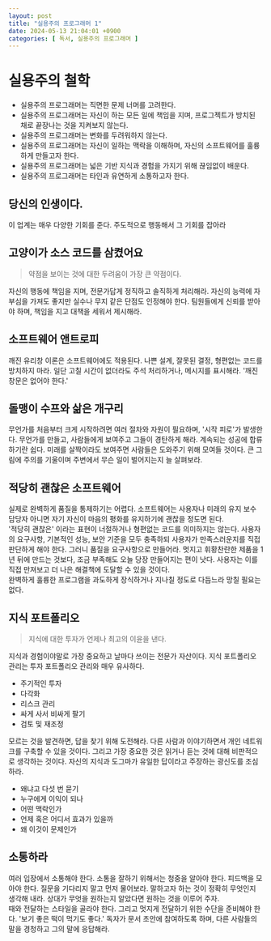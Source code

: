 ```yaml
---
layout: post
title: "실용주의 프로그래머 1"
date: 2024-05-13 21:04:01 +0900
categories: [ 독서, 실용주의 프로그래머 ]
---
```


# 실용주의 철학

- 실용주의 프로그래머는 직면한 문제 너머를 고려한다.
- 실용주의 프로그래머는 자신이 하는 모든 일에 책임을 지며, 프로그젝트가 방치된 채로 끝장나는 것을 지켜보지 않는다.
- 실용주의 프로그래머는 변화를 두려워하지 않는다.
- 실용주의 프로그래머는 자신이 일하는 맥락을 이해하며, 자신의 소프트웨어를 훌륭하게 만들고자 한다.
- 실용주의 프로그래머는 넓은 기반 지식과 경험을 가지기 위해 끊임없이 배운다.
- 실용주의 프로그래머는 타인과 유연하게 소통하고자 한다.

## 당신의 인생이다.

이 업계는 매우 다양한 기회를 준다. 주도적으로 행동해서 그 기회를 잡아라

## 고양이가 소스 코드를 삼켰어요

> 약점을 보이는 것에 대한 두려움이 가장 큰 약점이다.

자신의 행동에 책임을 지며, 전문가답게 정직하고 솔직하게 처리해라. 자신의 능력에 자부심을 가져도 좋지만 실수나 무지 같은 단점도 인정해야 한다. 팀원들에게 신뢰를 받아야 하며,
책임을 지고 대책을 세워서 제시해라.

## 소프트웨어 앤트로피

깨진 유리창 이론은 소프트웨어에도 적용된다. 나쁜 설계, 잘못된 결정, 형편없는 코드를 방치하지 마라. 일단 고칠 시간이 없더라도 주석 처리하거나, 메시지를 표시해라. '깨진
창문은 없어야 한다.'

## 돌맹이 수프와 삶은 개구리

무언가를 처음부터 크게 시작하려면 여러 절차와 자원이 필요하며, '시작 피로'가 발생한다. 무언가를 만들고, 사람들에게 보여주고 그들이 경탄하게 해라. 계속되는 성공에 합류하기란
쉽다. 미래를 살짝이라도 보여주면 사람들은 도와주기 위해 모여들 것이다. 큰 그림에 주의를 기울이며 주변에서 무슨 일이 벌어지는지 늘 살펴보라.

## 적당히 괜찮은 소프트웨어

실제로 완벽하게 품질을 통제하기는 어렵다. 소프트웨어는 사용자나 미래의 유지 보수 담당자 아니면 자기 자신이 마음의 평화를 유지하기에 괜찮을 정도면 된다.
<br><span>
'적당히 괜찮은' 이라는 표현이 너절하거나 형편없는 코드를 의미하지는 않는다. 사용자의 요구사항, 기본적인 성능, 보안 기준을 모두 충족하되 사용자가 만족스러운지를 직접 판단하게
해야 한다. 그러니 품질을 요구사항으로 만들어라. 멋지고 휘황찬란한 제품을 1년 뒤에 만드는 것보다, 조금 부족해도 오늘 당장 만들어지는 편이 낫다. 사용자는 이를 직접 만져보고 더 나은 해결책에 도달할 수 있을 것이다.
<br><span>
완벽하게 훌륭한 프로그램을 과도하게 장식하거나 지나칠 정도로 다듬느라 망칠 필요는 없다.


## 지식 포트폴리오

> 지식에 대한 투자가 언제나 최고의 이윤을 낸다.

지식과 경험이야말로 가장 중요하고 날마다 쓰이는 전문가 자산이다. 지식 포트폴리오 관리는 투자 포트폴리오 관리와 매우 유사하다.
- 주기적인 투자
- 다각화
- 리스크 관리
- 싸게 사서 비싸게 팔기
- 검토 및 재조정

모르는 것을 발견하면, 답을 찾기 위해 도전해라. 다른 사람과 이야기하면서 개인 네트워크를 구축할 수 있을 것이다. 그리고 가장 중요한 것은 읽거나 듣는 것에 대해 비판적으로 생각하는 것이다. 자신의 지식과 도그마가 유일한 답이라고 주장하는 광신도를 조심하라.

- 왜냐고 다섯 번 묻기
- 누구에게 이익이 되나
- 어떤 맥락인가
- 언제 혹은 어디서 효과가 있을까
- 왜 이것이 문제인가

## 소통하라

여러 입장에서 소통해야 한다. 소통을 잘하기 위해서는 청중을 알아야 한다. 피드백을 모아야 한다. 질문을 기다리지 말고 먼저 물어보라. 말하고자 하는 것이 정확히 무엇인지 생각해 내라. 상대가 무엇을 원하는지 알았다면 원하는 것을 이루어 주자.
<br><span>
때와 전달하는 스타일을 골라야 한다. 그리고 멋지게 전달하기 위한 수단을 준비해야 한다. '보기 좋은 떡이 먹기도 좋다.' 독자가 문서 초안에 참여하도록 하며, 다른 사람들의 말을 경청하고 그의 말에 응답해라.
